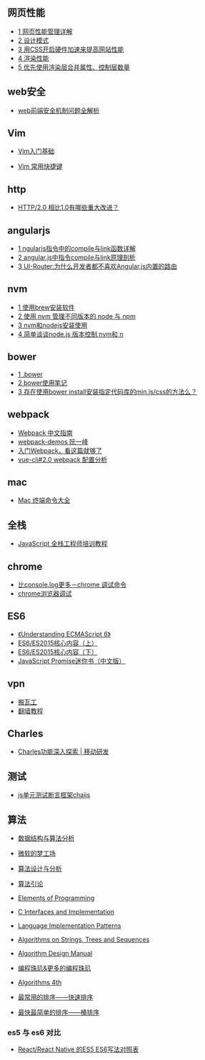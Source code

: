 
## 网页性能

- [1 网页性能管理详解](http://www.ruanyifeng.com/blog/2015/09/web-page-performance-in-depth.html)
- [2 设计模式](http://www.alloyteam.com/2012/10/common-javascript-design-patterns/)
- [3 用CSS开启硬件加速来提高网站性能](http://www.aseoe.com/show-11-144-1.html)
- [4 渲染性能](https://developers.google.com/web/fundamentals/performance/rendering/?hl=zh-cn)
- [5 优先使用渲染层合并属性、控制层数量](https://developers.google.com/web/fundamentals/performance/rendering/stick-to-compositor-only-properties-and-manage-layer-count?hl=zh-cn)

## web安全

- [web前端安全机制问题全解析](https://my.oschina.net/zhangstephen/blog/645011#OSC_h3_1)

## Vim 

- [Vim入门基础](http://www.jianshu.com/p/bcbe916f97e1)

- [Vim 常用快捷键](http://www.cnblogs.com/sld666666/archive/2010/04/05/1704462.html)

## http

- [HTTP/2.0 相比1.0有哪些重大改进？](https://www.zhihu.com/question/34074946)
    
## angularjs

- [1 ngularjs指令中的compile与link函数详解](http://www.jb51.net/article/58229.htm)
- [2 angular.js中指令compile与link原理剖析](http://www.bubuko.com/infodetail-694161.html)
- [3 UI-Router:为什么开发者都不喜欢Angular.js内置的路由](http://www.jianshu.com/p/35c0acdea86c)

## nvm

- [1 使用brew安装软件](http://www.cnblogs.com/TankXiao/p/3247113.html)
- [2 使用 nvm 管理不同版本的 node 与 npm](http://www.tuicool.com/articles/Vzquy2)
- [3 nvm和nodejs安装使用](http://www.kancloud.cn/summer/nodejs-install/71975)
- [4 简单谈谈node.js 版本控制 nvm和 n](http://www.jb51.net/article/73424.htm)

## bower

- [1 .bower](https://bower.io/docs/config/)
- [2 bower使用笔记](http://www.jianshu.com/p/7c9be077bc82)
- [3 存在使用bower install安装指定代码库的min.js/css的方法么？](https://segmentfault.com/q/1010000000494228)

## webpack

- [Webpack 中文指南](http://zhaoda.net/webpack-handbook/index.html)
- [webpack-demos 阮一峰](https://github.com/ruanyf/webpack-demos)
- [入门Webpack，看这篇就够了](http://www.jianshu.com/p/42e11515c10f#)
- [vue-cli#2.0 webpack 配置分析](https://gold.xitu.io/post/584e48b2ac502e006c74a120?utm_source=gold_browser_extension)

## mac

- [Mac 终端命令大全](http://www.jianshu.com/p/3291de46f3ff)

## 全栈

- [JavaScript 全栈工程师培训教程](http://www.ruanyifeng.com/blog/2016/11/javascript.html)

## chrome

- [比console.log更多－chrome 调试命令](http://www.jianshu.com/p/a894f7f8d27d)
- [chrome浏览器调试](http://www.jianshu.com/p/b25c5b88baf5)

## ES6

- [《Understanding ECMAScript 6》](https://www.gitbook.com/book/sagittarius-rev/understanding-ecmascript-6-zh-ver/details)
- [ES6/ES2015核心内容（上）](https://segmentfault.com/a/1190000004365693#articleHeader0)
- [ES6/ES2015核心内容（下）](https://segmentfault.com/a/1190000004368132)
- [JavaScript Promise迷你书（中文版）](http://liubin.org/promises-book/#_)

## vpn

- [搬瓦工](http://banwagong.cn/)
- [翻墙教程](https://segmentfault.com/a/1190000007467687)

## Charles
- [Charles功能深入探索 | 移动研发](http://bbs.utest.qq.com/283)

## 测试
- [js单元测试断言框架chaijs](https://shaynegui.com/javascript-unit-test-chaijs/)

## 算法
- [数据结构与算法分析]()
- [微软的梦工场]()
- [算法设计与分析]()
- [算法引论]()
- [Elements of Programming]()
- [C Interfaces and Implementation]()
- [Language Implementation Patterns]()
- [Algorithms on Strings, Trees and Sequences]()
- [Algorithm Design Manual]()
- [编程珠玑&更多的编程珠玑]()
- [Algorithms 4th]()


- [最常用的排序——快速排序](http://ahalei.blog.51cto.com/4767671/1365285)
- [最快最简单的排序——桶排序](http://ahalei.blog.51cto.com/4767671/1362789)

### es5 与 es6 对比

 - [React/React Native 的ES5 ES6写法对照表](http://bbs.reactnative.cn/topic/15/react-react-native-%E7%9A%84es5-es6%E5%86%99%E6%B3%95%E5%AF%B9%E7%85%A7%E8%A1%A8)
